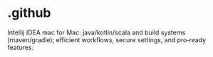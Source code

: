 # .github
Intellij IDEA mac for Mac: java/kotlin/scala and build systems (maven/gradle); efficient workflows, secure settings, and pro‑ready features.
